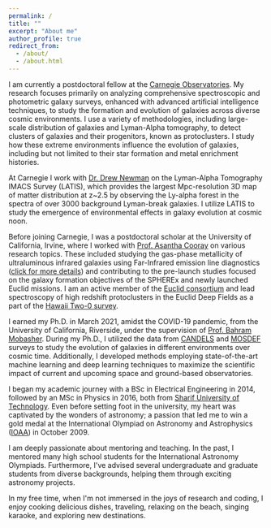 ```yaml
---
permalink: /
title: ""
excerpt: "About me"
author_profile: true
redirect_from: 
  - /about/
  - /about.html
---
```


I am currently a postdoctoral fellow at the [Carnegie Observatories](https://obs.carnegiescience.edu). My research focuses primarily on analyzing comprehensive spectroscopic and photometric galaxy surveys, enhanced with advanced artificial intelligence techniques, to study the formation and evolution of galaxies across diverse cosmic environments. I use a variety of methodologies, including large-scale distribution of galaxies and Lyman-Alpha tomography, to detect clusters of galaxies and their progenitors, known as protoclusters. I study how these extreme environments influence the evolution of galaxies, including but not limited to their star formation and metal enrichment histories.

At Carnegie I work with [Dr. Drew Newman](https://sites.google.com/carnegiescience.edu/anewman) on the Lyman-Alpha Tomography IMACS Survey (LATIS), which provides the largest Mpc-resolution 3D map of matter distribution at z~2.5 by observing the Ly-alpha forest in the spectra of over 3000 background Lyman-break galaxies. I utilize LATIS to study the emergence of environmental effects in galaxy evolution at cosmic noon.  

Before joining Carnegie, I was a postdoctoral scholar at the University of California, Irvine, where I worked with [Prof. Asantha Cooray](https://herschel.uci.edu/) on various research topics. These included studying the gas-phase metallicity of ultraluminous infrared galaxies using Far-Infrared emission line diagnostics ([click for more details](https://astronomycommunity.nature.com/posts/low-gas-phase-metallicities-of-ultraluminous-infrared-galaxies-are-a-result-of-dust-obscuration)) and contributing to the pre-launch studies focused on the galaxy formation objectives of the SPHEREx and newly launched Euclid missions. I am an active member of the [Euclid consortium](https://www.euclid-ec.org/) and lead spectroscopy of high redshift protoclusters in the Euclid Deep Fields as a part of the [Hawaii Two-0 survey](https://project.ifa.hawaii.edu/h20/).

I earned my Ph.D. in March 2021, amidst the COVID-19 pandemic, from the University of California, Riverside, under the supervision of [Prof. Bahram Mobasher](https://engineeringonline.ucr.edu/faculty/bahram-mobasher/). During my Ph.D., I utilized the data from [CANDELS](http://arcoiris.ucolick.org/candels/) and [MOSDEF](https://mosdef.astro.berkeley.edu/) surveys to study the evolution of galaxies in different environments over cosmic time. Additionally, I developed methods employing state-of-the-art machine learning and deep learning techniques to maximize the scientific impact of current and upcoming space and ground-based observatories.

I began my academic journey with a BSc in Electrical Engineering in 2014, followed by an MSc in Physics in 2016, both from [Sharif University of Technology](https://en.wikipedia.org/wiki/Sharif_University_of_Technology). Even before setting foot in the university, my heart was captivated by the wonders of astronomy; a passion that led me to win a gold medal at the International Olympiad on Astronomy and Astrophysics ([IOAA](https://en.wikipedia.org/wiki/International_Olympiad_on_Astronomy_and_Astrophysics)) in October 2009.

I am deeply passionate about mentoring and teaching. In the past, I mentored many high school students for the International Astronomy Olympiads. Furthermore, I've advised several undergraduate and graduate students from diverse backgrounds, helping them through exciting astronomy projects.

In my free time, when I'm not immersed in the joys of research and coding, I enjoy cooking delicious dishes, traveling, relaxing on the beach, singing karaoke, and exploring new destinations.
